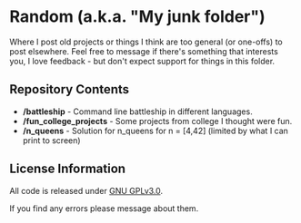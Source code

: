 Random   (a.k.a. "My junk folder")
=============================================

Where I post old projects or things I think are too general (or one-offs) to post elsewhere.  Feel free to message if there's something that interests you, I love feedback - but don't expect support for things in this folder.


Repository Contents
-------------------
* **/battleship** - Command line battleship in different languages.
* **/fun_college_projects** - Some projects from college I thought were fun.
* **/n_queens** - Solution for n_queens for n = [4,42] (limited by what I can print to screen)


License Information
-------------------

All code is released under [GNU GPLv3.0](http://www.gnu.org/copyleft/gpl.html).

If you find any errors please message about them.
